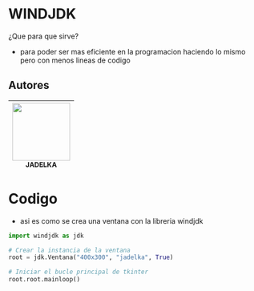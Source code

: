 # WINDJDK
¿Que para que sirve?
+ para poder ser mas eficiente en la programacion haciendo lo mismo pero con menos lineas de codigo


## Autores

|  [<img src="" width=115><br><sub> JADELKA </sub>](https://github.com/THEJADELKAFP) |
| :---: |


# Codigo
+ asi es como se crea una ventana con la libreria windjdk

```python
import windjdk as jdk

# Crear la instancia de la ventana
root = jdk.Ventana("400x300", "jadelka", True)

# Iniciar el bucle principal de tkinter
root.root.mainloop()
```